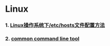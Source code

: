 # Linux

### 1. [Linux操作系统下/etc/hosts文件配置方法](https://blog.csdn.net/qq_29350001/article/details/52116141)
### 2. [common command line tool](command_line_tool.md)
